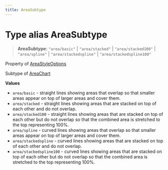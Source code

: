 ```yaml
---
title: AreaSubtype
---
```


# Type alias AreaSubtype

> **AreaSubtype**: `"area/basic"` \| `"area/stacked"` \| `"area/stacked100"` \| `"area/spline"` \| `"area/stackedspline"` \| `"area/stackedspline100"`

Property of [AreaStyleOptions](../interfaces/interface.AreaStyleOptions.md)

Subtype of [AreaChart](../classes/class.AreaChart.md)

**Values**

- `area/basic` - straight lines showing areas that overlap so that smaller areas appear on top of larger areas and cover them.
- `area/stacked` - straight lines showing areas that are stacked on top of each other and do not overlap.
- `area/stacked100` - straight lines showing areas that are stacked on top of each other but do not overlap so that the combined area is stretched to the top representing 100%.
- `area/spline` - curved lines showing areas that overlap so that smaller areas appear on top of larger areas and cover them.
- `area/stackedspline` - curved lines showing areas that are stacked on top of each other and do not overlap.
- `area/stackedspline100` - curved lines showing areas that are stacked on top of each other but do not overlap so that the combined area is stretched to the top representing 100%.
